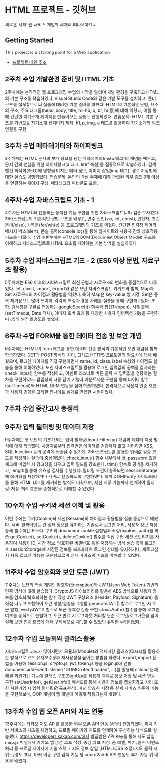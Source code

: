 # HTML 프로젝트 - 깃허브
새로운 시작! 웹 서비스 개발의 세계로 떠나보아요~

## Getting Started
This project is a starting point for a Web application.
- [프로젝트 메인 주소](https://github.com/Minhapark-da/WEB_MAIN)

## 2주차 수업 개발환경 준비 및 HTML 기초
2주차에는 본격적인 웹 프로그래밍 수업의 시작을 알리며 개발 환경을 구축하고 HTML의 기본 구조를 학습하였다. Visual Studio Code와 같은 개발 도구를 설치하고, 폴더 구조를 설정함으로써 실습에 대비한 기본 준비를 마쳤다. HTML의 기본적인 문법, 요소의 구조, 주요 태그들(head, body, title, h1~h6, p, br, hr 등)에 대해 익혔고, 이를 통해 간단한 자기소개 페이지를 만들어보는 실습도 진행되었다.
연습문제: HTML 기본 구조를 기반으로 자기소개 웹페이지 제작. h1, p, img, a 태그를 활용하여 자기소개와 링크 연결을 구현.

## 3주차 수업 메타데이터와 하이퍼링크
3주차에는 HTML 문서의 부가 정보를 담는 메타데이터(meta 태그)의 개념을 배우고, 문서 간의 연결을 위한 하이퍼링크(a 태그, href 속성)를 집중적으로 학습하였다. 검색엔진 최적화(SEO)에 영향을 미치는 메타 정보, 이미지 삽입(img 태그), 경로 지정법에 대한 실습도 병행되었다.
연습문제: 본인의 관심 주제에 대해 관련된 외부 링크 3개 이상을 연결하는 페이지 구성. 메타태그와 파비콘도 포함.

## 4주차 수업 자바스크립트 기초 - 1
4주차는 HTML과 연동되는 동적인 기능 구현을 위한 자바스크립트(JS) 입문 주차였다. 자바스크립트의 기본적인 문법 구조를 배우고, 변수 선언(var, let, const), 연산자, 조건문(if/else), 반복문(for/while) 등 프로그래밍의 기초를 익혔다. 간단한 입력창 제어와 메시지 박스(alert), 콘솔 출력(console.log)을 통해 웹사이트와 사용자 간의 상호작용 기초를 다졌다. 수업 후반부에는 HTML의 DOM(Document Object Model) 구조를 이해하고 자바스크립트로 HTML 요소를 제어하는 기본 방식을 실습하였다

## 5주차 수업 자바스크립트 기초 - 2 (ES6 이상 문법, 자료구조 활용)
5주차에는 ES6 이후의 자바스크립트 최신 문법과 자료구조의 변화를 중점적으로 다루었다. let, const, import, export와 같은 모던 자바스크립트 키워드와 함께, Map과 Set 자료구조의 차이점과 활용법을 익혔다. 특히 Map은 key-value 쌍 저장, Set은 중복 제거용으로 많이 쓰이며, 각각의 특징과 활용 사례를 실습을 통해 구현해보았다. 또한, 검색창을 구글로 연동하는 googleSearch() 함수와 팝업창(open), 시계 출력(setTimeout, Date 객체), 이미지 호버 효과 등 다양한 사용자 인터랙션 기능을 구현하며 JS의 실전 활용도를 높였다.

## 6주차 수업 FORM을 통한 데이터 전송 및 보안 개념
6주차에는 HTML의 form 태그를 통한 데이터 전송 방식과 기본적인 보안 개념을 함께 학습하였다. GET과 POST 방식의 차이, 그리고 HTTPS 프로토콜의 필요성에 대해 배웠으며, 로그인 페이지를 직접 구현하면서 name, id, class, label 속성의 차이점도 실습을 통해 이해하였다. 또한 자바스크립트를 활용해 로그인 입력값의 공백을 검사하는 check_input() 함수를 작성하고, 이벤트 리스너로 버튼 클릭 시 입력값을 검증하는 절차를 구현하였다. 팝업창의 자동 닫기 기능과 카운트다운 구현을 통해 타이머 함수(setTimeout)와 HTML DOM 연동을 심화 학습하였다. 본격적으로 사용자 인증 흐름과 사용자 경험을 고려한 웹사이트 설계로 진입한 시점이었다.

## 7주차 수업 중간고사 총정리

## 9주차 입력 필터링 및 데이터 저장
9주차에는 웹 보안의 기초가 되는 입력 필터링(Input Filtering) 개념과 데이터 저장 방식에 대해 학습했다. 사용자로부터 입력받은 데이터를 검증하지 않고 처리하면 XSS, SQL Injection 등의 공격에 노출될 수 있기에, 자바스크립트를 활용한 입력값 검증 코드를 작성하는 실습이 중심이었다.
check_input() 함수 내부에서 id, password 값을 체크해 미입력 시 경고창을 띄우고 입력 필드를 강조한다.
trim() 함수로 공백을 제거하고, length를 통해 유효성 검사를 수행했다.
필터링 조건이 충족되면 sessionStorage에 데이터를 저장하거나 서버로 전송되도록 구현하였다.
특히 DOMPurify 라이브러리를 통해 HTML 태그를 제거하는 방식도 다뤘으며, 세션 저장 기능까지 연계하여 필터링-저장-처리 흐름을 종합적으로 이해할 수 있었다.

## 10주차 수업 쿠키와 세션 이해 및 활용
이번 주에는 쿠키(Cookie)와 세션(Session)의 차이점과 활용법을 실습 중심으로 배웠다. 서버-클라이언트 간 상태 정보를 유지하는 기술로서 로그인 처리, 사용자 정보 저장 등에 필수적인 요소다.
쿠키의 document.cookie 설정법과 속성(expires, path)을 학습
getCookie(), setCookie(), deleteCookie() 함수를 직접 구현
세션 스토리지를 사용하여 사용자 ID, 시간 정보, 암호화된 비밀번호 등을 저장하는 방식 실습
특히 로그인 후 sessionStorage에 저장된 정보를 복호화하여 로그인 상태를 유지하거나, 새로고침 시 자동 로그인 기능을 구현함으로써 실제 서비스의 기초를 이해할 수 있었다.

## 11주차 수업 암호화와 보안 토큰 (JWT)
11주차는 보안의 핵심 개념인 암호화(Encryption)와 JWT(Json Web Token) 기반의 인증 방식에 대해 실습했다.
CryptoJS 라이브러리를 활용해 AES 방식으로 사용자 정보를 암호화/복호화하는 함수 작성
JWT 구성요소 (Header, Payload, Signature) 를 직접 나누고 조합하여 토큰 생성/검증을 수행함
generateJWT() 함수로 로그인 시 토큰 발행, verifyJWT() 함수로 토큰 유효성 검증 구현
checkAuth() 함수를 통해 로그인 여부를 동적으로 판별하고, 토큰 만료 시 로그아웃 처리함
단순 로그인/로그아웃을 넘어 실제 보안 인증 흐름에 대해 구체적으로 체득할 수 있었던 유익한 수업이었다.

## 12주차 수업 모듈화와 클래스 활용
자바스크립트 코드가 많아지면서 모듈화(Module)와 객체지향 클래스(Class)를 활용하는 방식으로 코드 유지보수성과 재사용성을 높이는 방법을 배웠다.
export, import 문법을 이용해 session.js, crypto.js, jwt_token.js 등을 login.js에 연동
document.addEventListener("DOMContentLoaded", …)를 활용해 onload 문제 해결
회원가입 기능에 클래스 구조(SignUp)를 적용해 객체로 정보 저장 및 세션 연동 구현
setUserInfo(), getUserInfo() 메서드를 통해 사용자 정보를 캡슐화하고 처리
또한 회원가입 시 입력 필터링(정규표현식), 세션 암호화 저장 등 실제 서비스 수준의 기능을 구현해보며, OOP 개념이 웹 개발에 어떻게 적용되는지 배웠다.

## 13주차 수업 웹 오픈 API와 지도 연동
13주차에는 카카오 지도 API를 활용한 외부 오픈 API 연동 실습이 진행되었다. 위치 기반 서비스의 기초를 체험하고, 프로필 페이지와 지도를 연계하여 구성하는 방식으로 실습했다.
https://developers.kakao.com/에서 발급받은 API Key를 통해 지도 삽입
map.js 파일에서 카카오 맵 생성 코드 작성: 중심 좌표 지정, 줌 레벨, 마커, 클릭 이벤트 처리 등
프로필 페이지에 기술 스택 + 지도 정보 삽입 (HTML/CSS 조정)
지도 클릭 시 위도/경도 표시, 마커 이동 구현
검색 기능 및 coord2addr API 연동도 추가 가능
위 내용을 배웠다.
